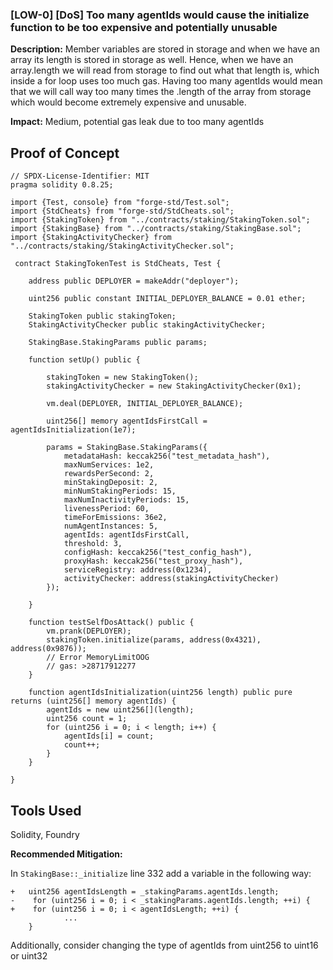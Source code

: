 
### [LOW-0] [DoS] Too many agentIds would cause the initialize function to be too expensive and potentially unusable

**Description:** 
Member variables are stored in storage and when we have an array its length is stored in storage as well. Hence, when we have an array.length we will read from storage to find out what that length is, which inside a for loop uses too much gas. Having too many agentIds would mean that we will call way too many times the .length of the array from storage which would become extremely expensive and unusable.

**Impact:**
Medium, potential gas leak due to too many agentIds

## Proof of Concept

```
// SPDX-License-Identifier: MIT
pragma solidity 0.8.25;

import {Test, console} from "forge-std/Test.sol";
import {StdCheats} from "forge-std/StdCheats.sol";
import {StakingToken} from "../contracts/staking/StakingToken.sol";
import {StakingBase} from "../contracts/staking/StakingBase.sol";
import {StakingActivityChecker} from "../contracts/staking/StakingActivityChecker.sol";

 contract StakingTokenTest is StdCheats, Test {

    address public DEPLOYER = makeAddr("deployer");

    uint256 public constant INITIAL_DEPLOYER_BALANCE = 0.01 ether;

    StakingToken public stakingToken;
    StakingActivityChecker public stakingActivityChecker;

    StakingBase.StakingParams public params;

    function setUp() public {

        stakingToken = new StakingToken();
        stakingActivityChecker = new StakingActivityChecker(0x1);

        vm.deal(DEPLOYER, INITIAL_DEPLOYER_BALANCE);

        uint256[] memory agentIdsFirstCall = agentIdsInitialization(1e7);

        params = StakingBase.StakingParams({
            metadataHash: keccak256("test_metadata_hash"),
            maxNumServices: 1e2,
            rewardsPerSecond: 2,
            minStakingDeposit: 2,
            minNumStakingPeriods: 15,
            maxNumInactivityPeriods: 15,
            livenessPeriod: 60,
            timeForEmissions: 36e2,
            numAgentInstances: 5,
            agentIds: agentIdsFirstCall,
            threshold: 3,
            configHash: keccak256("test_config_hash"),
            proxyHash: keccak256("test_proxy_hash"),
            serviceRegistry: address(0x1234),
            activityChecker: address(stakingActivityChecker)
        });

    }

    function testSelfDosAttack() public {
        vm.prank(DEPLOYER);
        stakingToken.initialize(params, address(0x4321), address(0x9876)); 
        // Error MemoryLimitOOG
        // gas: >28717912277
    }

    function agentIdsInitialization(uint256 length) public pure returns (uint256[] memory agentIds) {
        agentIds = new uint256[](length);
        uint256 count = 1;
        for (uint256 i = 0; i < length; i++) {
            agentIds[i] = count;
            count++;
        }
    }

}
```

## Tools Used
Solidity, Foundry

**Recommended Mitigation:**

In `StakingBase::_initialize` line 332 add a variable in the following way:

```
+   uint256 agentIdsLength = _stakingParams.agentIds.length;    
-    for (uint256 i = 0; i < _stakingParams.agentIds.length; ++i) {
+    for (uint256 i = 0; i < agentIdsLength; ++i) {
            ...
    }

```

Additionally, consider changing the type of agentIds from uint256 to uint16 or uint32
